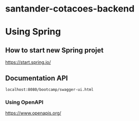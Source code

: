 # santander-cotacoes-backend



# Using Spring

## How to start new Spring projet

https://start.spring.io/


## Documentation API 

```
localhost:8080/bootcamp/swagger-ui.html
```


### Using OpenAPI

https://www.openapis.org/
